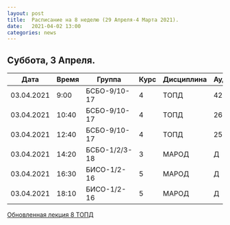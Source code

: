 ```yaml
---
layout: post
title:  Расписание на 8 неделю (29 Апреля-4 Марта 2021).
date:   2021-04-02 13:00
categories: news
---
```


## Суббота, 3 Апреля.

| Дата          | Время   | Группа        | Курс | Дисциплина  | Аудитория |
| ------------- | ------- | ------------- | ---- | ----------- | --------- |
|03.04.2021     | 9:00    |БСБО-9/10-17   |4     |ТОПД         |426а       |
|03.04.2021     |10:40    |БСБО-9/10-17   |4     |ТОПД         |269        |
|03.04.2021     |12:40    |БСБО-9/10-17   |4     |ТОПД         |258а       |
|03.04.2021     |14:20    |БСБО-1/2/3-18  |3     |МАРОД        |Д          |
|03.04.2021     |16:30    |БИСО-1/2-16    |5     |МАРОД        |Д          |
|03.04.2021     |18:10    |БИСО-1/2-16    |5     |МАРОД        |Д          |

[Обновленная лекция 8 ТОПД](https://colab.research.google.com/drive/1SWpAc4E4tixAu_5FMLzrdpaIq9aKqy6O?usp=sharing)




